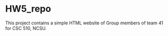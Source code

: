# HW5_repo

This project contains a simple HTML website of Group members of team 41 for CSC 510, NCSU.